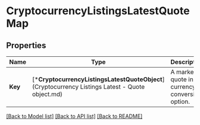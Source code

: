 # CryptocurrencyListingsLatestQuoteMap

## Properties
Name | Type | Description | Notes
------------ | ------------- | ------------- | -------------
**Key** | [***CryptocurrencyListingsLatestQuoteObject**](Cryptocurrency Listings Latest - Quote object.md) | A market quote in the currency conversion option. | [default to null]

[[Back to Model list]](../README.md#documentation-for-models) [[Back to API list]](../README.md#documentation-for-api-endpoints) [[Back to README]](../README.md)


